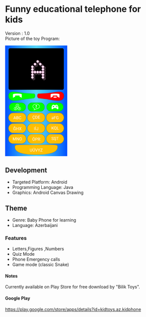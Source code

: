 # Funny educational telephone for kids

 

Version : 1.0  
Picture of the toy Program: 

<img src="https://github.com/quickwritereader/kidsphone/blob/master/screen1.png?raw=true)" alt="phone" width="40%" />
 

## Development 

* Targeted Platform: Android  
* Programming Language:  Java 
* Graphics: Android Canvas Drawing

## Theme 

* Genre: Baby Phone for learning   
* Language: Azerbaijani

### Features
  - Letters,Figures ,Numbers
  - Quiz Mode
  - Phone Emergency calls
  - Game mode (classic Snake)




#### Notes
Currently available on Play Store for free download by "Bilik Toys".

#### Google Play
https://play.google.com/store/apps/details?id=kidtoys.az.kidphone
